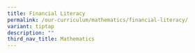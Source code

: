 ```yaml
---
title: Financial Literacy
permalink: /our-curriculum/mathematics/financial-literacy/
variant: tiptap
description: ""
third_nav_title: Mathematics
---
```

